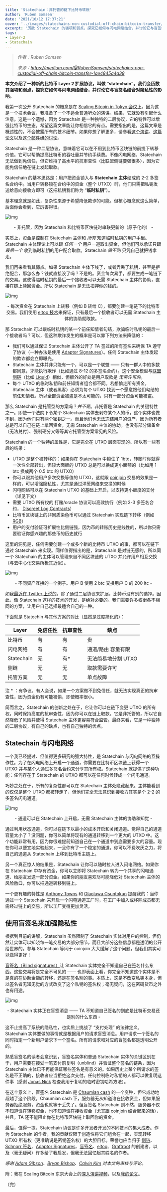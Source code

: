 ```yaml
---
title: 'Statechain：非托管的链下比特币转账'
author: 'Ruben Somsen'
date: '2021/10/12 17:37:21'
cover: '../images/statechains-non-custodial-off-chain-bitcoin-transfer/8XqCIrQ.png'
excerpt: '历数 Statechain 的强项和弱点，探究它如何与闪电网络结合，并讨论它与盲签名结合对隐私性的影响'
tags:
- Layer-2
- Statechain
---
```



> *作者：Ruben Somsen*
> 
> *来源：<https://medium.com/@RubenSomsen/statechains-non-custodial-off-chain-bitcoin-transfer-1ae4845a4a39>*



**本文介绍了一种新的比特币 Layer 2 扩展协议，叫做 “statechain”。我们会历数其强项和弱点，探究它如何与闪电网络结合，并讨论它与盲签名结合对隐私性的影响。**

我第一次公开 Statechain 的概念是在 [Scaling Bitcoin in Tokyo 会议](http://youtu.be/FI9cwksTrQs?t=47m36s)上。因为这是一个技术会议，我准备了一个不适合普通听众的演讲。结果，它就没有引起什么注意。这是一个遗憾，因为 Statechain 是一种独特的二层协议，它的特性可以增强比特币的生态。希望这篇文章能让你相信它的有点。需要指出的是，这篇文章是概述性的，不会披露所有的技术细节。如果你想了解更多，请参看[这个演讲](http://youtu.be/FI9cwksTrQs?t=47m36s)、[这篇论文](https://github.com/RubenSomsen/rubensomsen.github.io/blob/master/img/statechains.pdf)以及[这个邮件组的讨论](https://lists.linuxfoundation.org/pipermail/bitcoin-dev/2019-June/017005.html)。

Statechain 是一种二层协议，意味着它可以在不用到比特币区块链的前提下转移价值。它可以帮助提高比特币的吞吐量并节约手续费。不像闪电网络，Statechain 无法做到免信任，但它维持了高水平的抗审查性（比联盟侧链要强很多），因为它能免信任地在链上发起取款。

Statechain 的基本思路是：用户把资金锁入与 **Statechain 主体**结成的 2-2 多签名合约中。当用户转移锁在合约中的资金（整个 UTXO）时，他们只需把私钥发送给意向接收方即可（这把私钥我们称为 “**临时私钥**”）。

基本理念就是如此，复杂性来源于希望降低欺诈的可能。但核心概念就这么简单，后面你会看到，它厉害得很。

![img](../images/statechains-non-custodial-off-chain-bitcoin-transfer/e9QwNRA.gif)

<p style="text-align:center">- 非托管，因为 Statechain 和比特币区块链时串联更新的（原子化的） -</p>

实质上，资金是控制在 Statechain 主体和 *所有* 知道临时私钥的用户手里。Statechain 主体理论上可以跟 *任何一个* 用户一道取出资金，但他们可以承诺只跟 *最后一个* 收到临时私钥的用户配合取款。Statechain *做不到* 只凭自己就把钱拿走。

我们再来看看其弱点。如果 Statechain 主体下线了，或者弄丢了私钥，甚至是拒绝配合，那怎么办？钱就直接没了吗？不是的。资金每次易手，都要生成一笔链下的交易。这使得临时私钥的最后一个接收者可以无需 Statechain 主体的协助，直接在链上赎回资金。所以 Statechain 是无法扣押你的钱的。

![img](../images/statechains-non-custodial-off-chain-bitcoin-transfer/8XqCIrQ.png)

<p style="text-align:center">- 每次资金在 Statechain 上转移（例如 B 转给 C），都要创建一笔链下的比特币交易。我们使用 <a href="https://blockstream.com/eltoo.pdf">eltoo 技术</a>来保证，只有最后一个接收者可以无需 Statechain 主体的协助就取款。 -</p>

那 Statechain 可以跟临时私钥的某一个前任知情者勾结，欺骗临时私钥的最后一个接收者吗？可以，但这种欺诈发生的概率是可以靠下列方法来降低的：

- 我们可以通过保证 Statechain 主体公开了 TA 签过的所有签名来确保 TA 遵守了协议（一种办法是使用 [Adaptor Signatures](http://diyhpl.us/wiki/transcripts/layer2-summit/2018/scriptless-scripts/)）。任何 Statechain 主体发起的欺诈都会立即曝光。
- Statechain 主体并非只能有一个，可以是一个联盟 —— 只有一群人中的多数都同意，才能执行欺诈（比如通过 8-12 的多签名合约）。这个安全模型与[联盟侧链](https://blockstream.com/sidechains.pdf)（比如 [Liquid](https://www.blockstream.com/liquid/)）相似，但额外的好处是用户取款是 *无需许可的*。
- 每个 UTXO 的临时私钥和前任知情者组合都不同。若想偷走所有资金， Statechain 主体（或者黑客）必须为每个 UTXO 找到一个愿意跟他们勾结的前任知情者。所以全部资金被盗是不太可能的，只有一部分资金可能被盗。

那么 Statechain 是托管型的方案吗？*并不是*。非托管是 Statechain 的关键特性之一。即使一个法院下令某个 Statechain 实体去剥夺某个人的币，这个实体也做不到，因为他们只有两个密钥之一。而且他们也无法冻结用户的资产，因为所有者总是可以自己在链上拿回资金，无需 Statechain 主体的协助。也没有部分储备金（无法兑付）、强制硬分叉等等其它托管型方案常见的风险。

Statechain 的一个独特的属性是，它是完全在 UTXO 层面实现的。所以有一些有趣的结果：

- UTXO 是整个被转移的：如果你在 Statechain 中锁住了 1btc，转账时你就得一次性全部转出，但较大面额的 UTXO 总是可以换成更小面额的（比如用 1 btc 换成两个 0.5 btc 的 UTXO）
- 你可以跟其他用户多次交换等值的 UTXO，这就跟 [coinjoin](https://en.bitcoin.it/wiki/CoinJoin) 交易的效果是一样的，可以增强隐私性，尤其是通过洋葱网络来交换的时候
- 闪电网络可以在 Statechain UTXO 的基础上开启，以支持更小额度的支付（详见下文）
- 需要 UTXO 所有权的 打赌/oracle 协议可以高效执行（例如 2-3 多签名合约， [Discreet Log Contracts](https://adiabat.github.io/dlc.pdf)）
- 比特币区块链上的非同质染色币可以通过 Statechain 实现链下转移（例如 [RGB](https://github.com/rgb-org/spec)）
- 用户的支付验证可扩展性比侧链强，因为币的转账历史是线性的，所以你只需要验证你感兴趣的那些币的历史就行

这里的洞见是，任何需要创建一个或多个新的比特币 UTXO 的事，都可以在链下通过 Statechain 来实现。同样值得指出的是，Statechain 是对链无感的，所以同一个 Statechain 的主体可以管理来自不同区块链的 UTXO 并允许用户相互交换（与去中心化交易所极其近似）。

![img](../images/statechains-non-custodial-off-chain-bitcoin-transfer/qSf_b0Q.png)

<p style="text-align:center">- 不同资产互换的一个例子。用户 B 使用 2 btc 交换用户 C 的 200 ltc -</p>

如我[最近在 Twitter 上说的](https://twitter.com/SomsenRuben/status/1115920063037497344)，除了通过二层协议来扩展，比特币没有别的选择。因此，像 Statechain 这样的技术的开发，是绝对必要的。我们需要许多权衡各不相同的方案，让用户自己选择最适合自己的一种。

下面就是 Statechin 与其他方案的对比（显然是过度简化的）：

| Layer      | 免信任性 | 抗审查性 | 缺点                |
| ---------- | -------- | -------- | ------------------- |
| 比特币     | 有       | 有       | 贵                  |
| 闪电网络   | 有       | 有       | 通道/路由 容量有限  |
| Statechain | 无       | 有*      | 无法简易地分割 UTXO |
| 侧链       | 无       | 无       | 取款需要许可        |
| 托管方案   | 无       | 无       | 单点故障            |

注 * ：有争议。有人会说，如果一个方案做不到免信任，就无法实现真正的抗审查性，因为资金仍有可能被偷，即使概率很小。

简而言之，Statechain 的创新之处在于，它让你可以在链下变更 UTXO 的所有权，同时保持高度的抗审查性，因为你可以在链上取款。它是非托管的，所以它自然降低了风险并使得 Statechain 主体更容易符合监管。最终来看，它是一种独特的二层协议，有自己的缺点，也有自己独特的优点。

## Statechain 与闪电网络

一个我已经提过、但值得更多研究的强大特性，是 Statechain 与闪电网络的互操作性。为了在闪电网络上开启一个通道，你需要在比特币区块链上获得一个 UTXO 并与某个人通过多签名合约来分享其所有权。Statechain 就提供了这种功能：任何存在于 Statechain 的 UTXO 都可以在任何时候转成一个闪电通道。

巧妙之处在于，所有的复杂性都可以在 Statechain 主体处隐藏起来。主体能看到的仅仅是整个 UTXO 都被转走了，但他们完全无法意识到接收方其实是个 2-2 的多签名闪电通道。

![img](../images/statechains-non-custodial-off-chain-bitcoin-transfer/1fBHnSg.png)

<p style="text-align:center">- 通道可以在 Statechain 上开启，无需 Statechain 主体的协助和知觉 -</p>

通过利用状态通道，你可以在链下以最小的成本开启和关闭通道。觉得自己的通道容量太小了？没问题，你可以简单将现有的通道转移到一个更大的 UTXO 中。这个功能非常有用，因为你很难提前知道自己在一个通道中到底需要多大的容量。现在你可以便宜地实验起来，一旦你有了一个稳定的通道，你可以不费吹灰之力，将自己的通道从 Statechain 上移到比特币主链上。

另一个真正惊人的结果是，Statechain 让你可以随时拉人进入闪电网络。如果你在 Statechain 中存有资金，你可以立即将 Statechain 转为一个共享的闪电通道、给朋友发送一部分资金。如果你的朋友喜欢尽可能降低对 Statechain 主体的风险敞口，你可以把通道转移到链上。

一个更有趣的特性是 [Anthony Towns](https://twitter.com/ajtowns) 和 [Olaoluwa Osuntokun](https://twitter.com/roasbeef) 提醒我的：当你通过一个 Statechain 来开启一个闪电通道工厂时，在工厂中加入或移除成员都无需经过链上的交易，所以工厂变得更加灵活。

## 使用盲签名来加强隐私性

根据到目前的讲解，Statechain 虽然限制了 Statechain 实体对用户的控制，但仍然让实体可以知晓每一笔交易的大部分细节，而且大部分这些信息都是透明的公开给世界的。参与 Statechain 等同于 coinjoin 大大缓解了这个问题，但我们其实可以做得更好！

[盲签名（Blind signatures）](http://diyhpl.us/wiki/transcripts/building-on-bitcoin/2018/blind-signatures-and-scriptless-scripts/)让 Statechain 实体完全不知道自己在签名什么东西。这些交易将是完全不可见的 —— 也即表面上看，你完全不知道这个实体是不是真的在协助金额的转移，还是在签名别的事。本质上，这是不改变私钥本身，但以签名者无知无觉的方式改变了这个私钥的签名权；毫无疑问，这在密码货币之外也有用途。

![img](../images/statechains-non-custodial-off-chain-bitcoin-transfer/NEV4KDg.png)

<p style="text-align:center">- Statechain 实体正在盲签消息 —— TA 不知道自己签名的到底是比特币交易还是别的什么东西 -</p>

这不止提高了系统的隐私性，也实质上挑战了 “支付处理” 的法律定义。Statechain 实体要做的事情就是根据用户的请求盲签消息。用户请求一个签名的同时指定一个新用户请求下一个签名。所有的请求和对应的盲签名都是透明公开的。

熟悉盲签名的读者会意识到，盲签名实体和普通 Statechain 实体的关键区别在于，用户需要在接受一笔支付前复明（unblind）并验证整个签名的链条，因为 Statechain 主体已不再能保证哪些签名是有意义的。如果历史上某个所请求的签名是不正确的，接收者应当拒绝这次支付。任何控制临时私钥的人都可以做复明这件事（感谢 [Jonas Nick](https://twitter.com/n1ckler) 检查我用于复明的临时密钥哈希方法）。

在这个意义上，盲签名 Statechain 是 [Chaumian cash](https://bitcoin.stackexchange.com/questions/9544/how-does-chaum-style-e-cash-work-all-the-wiki-links-are-broken) 的一个变种，但它成功地超越了这个阶段。Chaumian cash 下，服务器无从知道谁在接收资金，但如果服务器拒绝服务，资金也就等于丢失了。但盲签名 Statechain 则不然，服务器不仅不知道谁在转移资金，也不知道谁在接收资金（尤其跟 coinjoin 结合起来的话），并且，TA 还不能阻止你在比特币区块链上取回你的资金。

最后，值得一提，Statechain 协议是许多开发者开发的不同技术的集大成者。作为 Statechain 的作者，我的贡献仅限于创造性将它们组合在一起，实现转移 UTXO 所有权（更准确说是密钥签名权）的大胆目标。荣誉也应当归于 [侧链](https://blockstream.com/sidechains.pdf)、[Schnorr 签名](https://github.com/sipa/bips/blob/bip-schnorr/bip-schnorr.mediawiki)、[Adaptor Signatures](http://diyhpl.us/wiki/transcripts/layer2-summit/2018/scriptless-scripts/)、[盲签名](http://diyhpl.us/wiki/transcripts/building-on-bitcoin/2018/blind-signatures-and-scriptless-scripts/)、[eltoo](https://blockstream.com/eltoo.pdf)、[Graftroot](https://lists.linuxfoundation.org/pipermail/bitcoin-dev/2018-February/015700.html) 的创建者，以及（毫无疑问）许多给了我启发，但我无法回忆起其姓名的作者。

*感谢 [Adam Gibson](https://x0f.org/@waxwing)、[Bryan Bishop](https://twitter.com/kanzure)、[Calvin Kim](https://twitter.com/kcalvinalvinn) 对本文的审核与评论。*

附：我在 Scaling Bitcoin 东京大会上的[深入演讲视频](https://youtu.be/FI9cwksTrQs)，以及[我的论文](https://github.com/RubenSomsen/rubensomsen.github.io/blob/master/img/statechains.pdf)。

（完）
